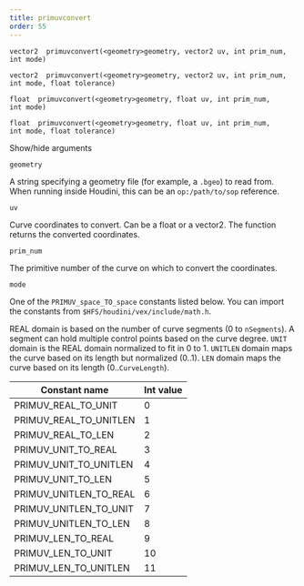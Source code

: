 ```yaml
---
title: primuvconvert
order: 55
---
```

`vector2  primuvconvert(<geometry>geometry, vector2 uv, int prim_num, int mode)`

`vector2  primuvconvert(<geometry>geometry, vector2 uv, int prim_num, int mode, float tolerance)`

`float  primuvconvert(<geometry>geometry, float uv, int prim_num, int mode)`

`float  primuvconvert(<geometry>geometry, float uv, int prim_num, int mode, float tolerance)`

Show/hide arguments

`geometry`

A string specifying a geometry file (for example, a `.bgeo`) to read from. When running inside Houdini, this can be an `op:/path/to/sop` reference.

`uv`

Curve coordinates to convert. Can be a float or a vector2. The function returns the converted coordinates.

`prim_num`

The primitive number of the curve on which to convert the coordinates.

`mode`

One of the `PRIMUV_space_TO_space` constants listed below. You can import the constants from `$HFS/houdini/vex/include/math.h`.

REAL domain is based on the number of curve segments (0 to `nSegments`). A segment can hold multiple control points based on the curve degree. `UNIT` domain is the REAL domain normalized to fit in 0 to 1. `UNITLEN` domain maps the curve based on its length but normalized (0..1). `LEN` domain maps the curve based on its length (0..`CurveLength`).

| Constant name | Int value |
| --- | --- |
| PRIMUV_REAL_TO_UNIT | 0 |
| PRIMUV_REAL_TO_UNITLEN | 1 |
| PRIMUV_REAL_TO_LEN | 2 |
| PRIMUV_UNIT_TO_REAL | 3 |
| PRIMUV_UNIT_TO_UNITLEN | 4 |
| PRIMUV_UNIT_TO_LEN | 5 |
| PRIMUV_UNITLEN_TO_REAL | 6 |
| PRIMUV_UNITLEN_TO_UNIT | 7 |
| PRIMUV_UNITLEN_TO_LEN | 8 |
| PRIMUV_LEN_TO_REAL | 9 |
| PRIMUV_LEN_TO_UNIT | 10 |
| PRIMUV_LEN_TO_UNITLEN | 11 |
